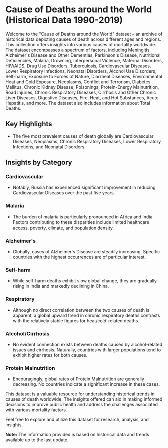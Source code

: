 # Cause of Deaths around the World (Historical Data 1990-2019)

Welcome to the "Cause of Deaths around the World" dataset – an archive of historical data depicting causes of death across different ages and regions. This collection offers insights into various causes of mortality worldwide. The dataset encompasses a spectrum of factors, including Meningitis, Alzheimer's Disease and Other Dementias, Parkinson's Disease, Nutritional Deficiencies, Malaria, Drowning, Interpersonal Violence, Maternal Disorders, HIV/AIDS, Drug Use Disorders, Tuberculosis, Cardiovascular Diseases, Lower Respiratory Infections, Neonatal Disorders, Alcohol Use Disorders, Self-harm, Exposure to Forces of Nature, Diarrheal Diseases, Environmental Heat and Cold Exposure, Neoplasms, Conflict and Terrorism, Diabetes Mellitus, Chronic Kidney Disease, Poisonings, Protein-Energy Malnutrition, Road Injuries, Chronic Respiratory Diseases, Cirrhosis and Other Chronic Liver Diseases, Digestive Diseases, Fire, Heat, and Hot Substances, Acute Hepatitis, and more. The dataset also includes information about Total Deaths.

## Key Highlights

- The five most prevalent causes of death globally are Cardiovascular Diseases, Neoplasms, Chronic Respiratory Diseases, Lower Respiratory Infections, and Neonatal Disorders.

## Insights by Category

### Cardiovascular

- Notably, Russia has experienced significant improvement in reducing Cardiovascular Diseases over the past five years.

### Malaria

- The burden of malaria is particularly pronounced in Africa and India. Factors contributing to these disparities include limited healthcare access, poverty, climate, and population density.

### Alzheimer's

- Globally, cases of Alzheimer's Disease are steadily increasing. Specific countries with the highest occurrences are of particular interest.

### Self-harm

- While self-harm deaths exhibit slow global change, they are gradually rising in India and markedly declining in China.

### Respiratory

- Although no direct correlation between the two causes of death is apparent, a global upward trend in chronic respiratory deaths contrasts with the relatively stable figures for heat/cold-related deaths.

### Alcohol/Cirrhosis

- No evident connection exists between deaths caused by alcohol-related issues and cirrhosis. Naturally, countries with larger populations tend to exhibit higher rates for both causes.

### Protein Malnutrition

- Encouragingly, global rates of Protein Malnutrition are generally decreasing. No countries indicate a significant increase in these cases.

This dataset is a valuable resource for understanding historical trends in causes of death worldwide. The insights offered can aid in making informed decisions to improve public health and address the challenges associated with various mortality factors.

Feel free to explore and utilize this dataset for research, analysis, and insights.

**Note:** The information provided is based on historical data and trends available up to the last update.
